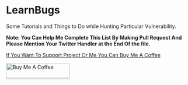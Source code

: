 # LearnBugs
Some Tutorials and Things to Do while Hunting Particular Vulnerability.

**Note: You Can Help Me Complete This List By Making Pull Request And Please Mention Your Twitter Handler at the End Of the file.**

[If You Want To Support Project Or Me You Can Buy Me A Coffee](https://www.buymeacoffee.com/0xmahamsec)

<a href="https://www.buymeacoffee.com/kathanp19" target="_blank"><img src="https://www.buymeacoffee.com/assets/img/custom_images/orange_img.png" alt="Buy Me A Coffee" style="height: 41px !important;width: 174px !important;box-shadow: 0px 3px 2px 0px rgba(190, 190, 190, 0.5) !important;-webkit-box-shadow: 0px 3px 2px 0px rgba(190, 190, 190, 0.5) !important;" ></a>
